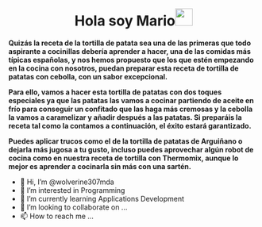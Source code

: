<h1 align="center"><b>Hola soy Mario</b><img src="https://media.giphy.com/media/hvRJCLFzcasrR4ia7z/giphy.gif" width="35"></h1>
<body style="margin-left: 100px; margin-right: 100px;">
        <p><b>Quizás la receta de la tortilla de patata sea una de las primeras que 
            todo aspirante a cocinillas debería aprender a hacer, una de las comidas más típicas españolas, y nos hemos propuesto que 
            los que estén empezando en la cocina con nosotros, puedan preparar esta receta de tortilla de patatas con cebolla, con un 
            sabor excepcional.</b></p>
        <p><b>Para ello, vamos a hacer esta tortilla de patatas con dos toques 
            especiales ya que las patatas las vamos a cocinar partiendo de aceite en frío para conseguir un confitado que las haga más 
            cremosas y la cebolla la vamos a caramelizar y añadir después a las patatas. Si preparáis la receta tal como la contamos a 
            continuación, el éxito estará garantizado.</b></p>
        <p><b>Puedes aplicar trucos como el de la tortilla de patatas de Arguiñano o 
            dejarla más jugosa a tu gusto, incluso puedes aprovechar algún robot de cocina como en nuestra receta de tortilla con 
            Thermomix, aunque lo mejor es aprender a cocinarla sin más con una sartén.</b></p>     
           
- 👋 Hi, I’m @wolverine307mda
- 👀 I’m interested in Programming
- 🌱 I’m currently learning Applications Development
- 💞️ I’m looking to collaborate on ...
- 📫 How to reach me ...

<!---
wolverine307mda/wolverine307mda is a ✨ special ✨ repository because its `README.md` (this file) appears on your GitHub profile.
You can click the Preview link to take a look at your changes.
--->
